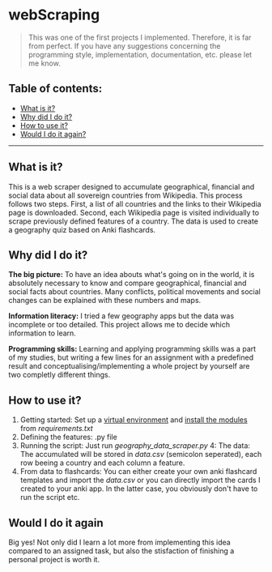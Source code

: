 # webScraping
> This was one of the first projects I implemented. Therefore, it is far from perfect. 
> If you have any suggestions concerning the programming style, implementation, documentation, etc. please let me know.

## Table of contents:
- [What is it?](#what-is-it)
- [Why did I do it?](#why-did-i-do-it)
- [How to use it?](#how-to-use-it)
- [Would I do it again?](#would-i-do-it-again)

---

## What is it?
This is a web scraper designed to accumulate geographical, financial and social data about all sovereign countries from Wikipedia. This process follows two steps. First, a list of all countries and the links to their Wikipedia page is downloaded. Second, each Wikipedia page is visited individually to scrape previously defined features of a country. The data is used to create a geography quiz based on Anki flashcards.


## Why did I do it?
**The big picture:** To have an idea abouts what's going on in the world, it is absolutely necessary to know and compare geographical, financial and social facts about countries. Many conflicts, political movements and social changes can be explained with these numbers and maps.

**Information literacy:** I tried a few geography apps but the data was incomplete or too detailed. This project allows me to decide which information to learn.

**Programming skills:** Learning and applying programming skills was a part of my studies, but writing a few lines for an assignment with a predefined result and conceptualising/implementing a whole project by yourself are two completly different things.


## How to use it?
1. Getting started: Set up a [virtual environment](https://docs.python.org/3/library/venv.html) and [install the modules](https://pip.pypa.io/en/stable/user_guide/) from *requirements.txt*
3. Defining the features: .py file
4. Running the script: Just run *geography_data_scraper.py*
4: The data: The accumulated will be stored in *data.csv* (semicolon seperated), each row beeing a country and each column a feature.
5. From data to flashcards: You can either create your own anki flashcard templates and import the *data.csv* or you can directly import the cards I created to your anki app. In the latter case, you obviously don't have to run the script etc.

## Would I do it again
Big yes! Not only did I learn a lot more from implementing this idea compared to an assigned task, but also the stisfaction of finishing a personal project is worth it.
